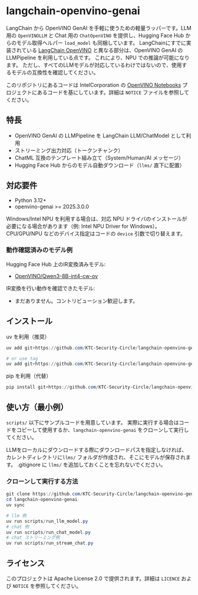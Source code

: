 # langchain-openvino-genai

LangChain から OpenVINO GenAI を手軽に使うための軽量ラッパーです。LLM 用の `OpenVINOLLM` と Chat 用の `ChatOpenVINO` を提供し、Hugging Face Hub からのモデル取得ヘルパー `load_model` も同梱しています。
LangChainにすでに実装されている [LangChain OpenVINO](https://python.langchain.com/docs/integrations/llms/openvino/) と異なる部分は、OpenVINO GenAI の LLMPipeline を利用している点です。
これにより、NPU での推論が可能になります。
ただし、すべてのLLMモデルが対応しているわけではないので、使用するモデルの互換性を確認してください。

このリポジトリにあるコードは IntelCorporation の [OpenVINO Notebooks](https://github.com/openvinotoolkit/openvino_notebooks) プロジェクトにあるコードを基にしています。詳細は `NOTICE` ファイルを参照してください。

## 特長

- OpenVINO GenAI の LLMPipeline を LangChain LLM/ChatModel として利用
- ストリーミング出力対応（トークンチャンク）
- ChatML 互換のテンプレート組み立て（System/Human/AI メッセージ）
- Hugging Face Hub からのモデル自動ダウンロード（`llms/` 直下に配置）

## 対応要件

- Python 3.12+
- openvino-genai >= 2025.3.0.0

Windows/Intel NPU を利用する場合は、対応 NPU ドライバのインストールが必要になる場合があります（例: Intel NPU Driver for Windows）。CPU/GPU/NPU などのデバイス指定はコードの `device` 引数で切り替えます。

### 動作確認済みのモデル例

Hugging Face Hub 上のIR変換済みモデル:

- [OpenVINO/Qwen3-8B-int4-cw-ov](https://huggingface.co/OpenVINO/Qwen3-8B-int4-cw-ov)

IR変換を行い動作を確認できたモデル:

- まだありません。コントリビューション歓迎します。

## インストール

uv を利用（推奨）

```powershell
uv add git+https://github.com/KTC-Security-Circle/langchain-openvino-genai.git

# or use tag
uv add git+https://github.com/KTC-Security-Circle/langchain-openvino-genai.git --tag 0.0.1
```

pip を利用（代替）

```powershell
pip install git+https://github.com/KTC-Security-Circle/langchain-openvino-genai.git
```

## 使い方（最小例）

`scripts/` 以下にサンプルコードを用意しています。
実際に実行する場合はコードをコピーして使用するか、`langchain-openvino-genai` をクローンして実行してください。

LLMをローカルにダウンロードする際にダウンロードパスを指定しなければ、カレントディレクトリに`llms/` フォルダが作成され、そこにモデルが保存されます。
.gitignore に `llms/` を追加しておくことを忘れないでください。

### クローンして実行する方法

```powershell
git clone https://github.com/KTC-Security-Circle/langchain-openvino-genai.git
cd langchain-openvino-genai
uv sync

# llm 例
uv run scripts/run_llm_model.py
# chat 例
uv run scripts/run_chat_model.py
# chat ストリーミング例
uv run scripts/run_stream_chat.py
```

## ライセンス

このプロジェクトは Apache License 2.0 で提供されます。詳細は `LICENCE` および `NOTICE` を参照してください。
